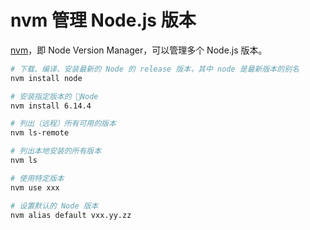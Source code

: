 # nvm 管理 Node.js 版本

[nvm](https://github.com/creationix/nvm)，即 Node Version Manager，可以管理多个 Node.js 版本。

```sh
# 下载、编译、安装最新的 Node 的 release 版本，其中 node 是最新版本的别名
nvm install node

# 安装指定版本的 Node
nvm install 6.14.4

# 列出（远程）所有可用的版本
nvm ls-remote

# 列出本地安装的所有版本
nvm ls

# 使用特定版本
nvm use xxx

# 设置默认的 Node 版本
nvm alias default vxx.yy.zz
```

